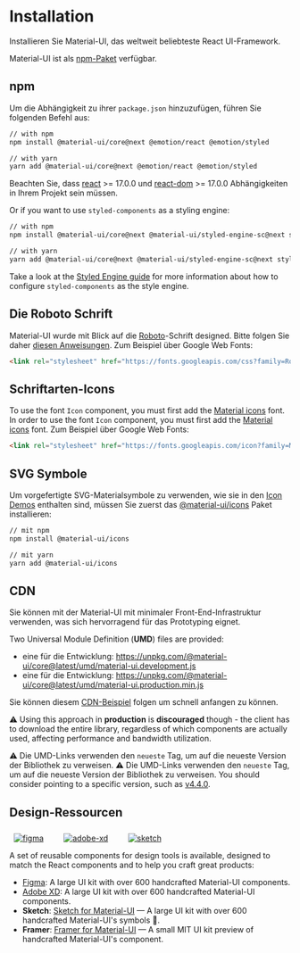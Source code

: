 # Installation

<p class="description">Installieren Sie Material-UI, das weltweit beliebteste React UI-Framework.</p>

Material-UI ist als [npm-Paket](https://www.npmjs.com/package/@material-ui/core) verfügbar.

## npm

Um die Abhängigkeit zu ihrer `package.json` hinzuzufügen, führen Sie folgenden Befehl aus:

```sh
// with npm
npm install @material-ui/core@next @emotion/react @emotion/styled

// with yarn
yarn add @material-ui/core@next @emotion/react @emotion/styled
```

<!-- #react-peer-version -->

Beachten Sie, dass [react](https://www.npmjs.com/package/react) >= 17.0.0 und [react-dom](https://www.npmjs.com/package/react-dom) >= 17.0.0 Abhängigkeiten in Ihrem Projekt sein müssen.

Or if you want to use `styled-components` as a styling engine:

```sh
// with npm
npm install @material-ui/core@next @material-ui/styled-engine-sc@next styled-components

// with yarn
yarn add @material-ui/core@next @material-ui/styled-engine-sc@next styled-components
```

Take a look at the [Styled Engine guide](/guides/styled-engine/) for more information about how to configure `styled-components` as the style engine.

## Die Roboto Schrift

Material-UI wurde mit Blick auf die [Roboto](https://fonts.google.com/specimen/Roboto)-Schrift designed. Bitte folgen Sie daher [diesen Anweisungen](/components/typography/#general). Zum Beispiel über Google Web Fonts:

```html
<link rel="stylesheet" href="https://fonts.googleapis.com/css?family=Roboto:300,400,500,700&display=swap" />
```

## Schriftarten-Icons

To use the font `Icon` component, you must first add the [Material icons](https://fonts.google.com/icons) font. In order to use the font `Icon` component, you must first add the [Material icons](https://material.io/tools/icons/) font. Zum Beispiel über Google Web Fonts:

```html
<link rel="stylesheet" href="https://fonts.googleapis.com/icon?family=Material+Icons" />
```

## SVG Symbole

Um vorgefertigte SVG-Materialsymbole zu verwenden, wie sie in den [Icon Demos](/components/icons/) enthalten sind, müssen Sie zuerst das [@material-ui/icons](https://www.npmjs.com/package/@material-ui/icons) Paket installieren:

<!-- #default-branch-switch -->

```sh
// mit npm
npm install @material-ui/icons

// mit yarn
yarn add @material-ui/icons
```

## CDN

Sie können mit der Material-UI mit minimaler Front-End-Infrastruktur verwenden, was sich hervorragend für das Prototyping eignet.

Two Universal Module Definition (**UMD**) files are provided:

- eine für die Entwicklung: https://unpkg.com/@material-ui/core@latest/umd/material-ui.development.js
- eine für die Entwicklung: https://unpkg.com/@material-ui/core@latest/umd/material-ui.production.min.js

Sie können diesem [CDN-Beispiel](https://github.com/mui-org/material-ui/tree/master/examples/cdn) folgen um schnell anfangen zu können.

⚠️ Using this approach in **production** is **discouraged** though - the client has to download the entire library, regardless of which components are actually used, affecting performance and bandwidth utilization.

⚠️ Die UMD-Links verwenden den `neueste` Tag, um auf die neueste Version der Bibliothek zu verweisen. ⚠️ Die UMD-Links verwenden den `neueste` Tag, um auf die neueste Version der Bibliothek zu verweisen. You should consider pointing to a specific version, such as [v4.4.0](https://unpkg.com/@material-ui/core@4.4.0/umd/material-ui.development.js).

## Design-Ressourcen

<a href="https://material-ui.com/store/items/figma-react/?utm_source=docs&utm_medium=referral&utm_campaign=installation-figma" style="margin-left: 8px; margin-top: 8px; display: inline-block;"><img src="/static/images/download-figma.svg" alt="figma" /></a>
<a href="https://material-ui.com/store/items/adobe-xd-react/?utm_source=docs&utm_medium=referral&utm_campaign=installation-adobe-xd" style="margin-left: 32px; margin-top: 8px; display: inline-block;"><img src="/static/images/download-adobe-xd.svg" alt="adobe-xd" /></a>
<a href="https://material-ui.com/store/items/sketch-react/?utm_source=docs&utm_medium=referral&utm_campaign=installation-sketch" style="margin-left: 32px; margin-top: 8px; display: inline-block;"><img src="/static/images/download-sketch.svg" alt="sketch" /></a>

A set of reusable components for design tools is available, designed to match the React components and to help you craft great products:

- [Figma](https://material-ui.com/store/items/figma-react/?utm_source=docs&utm_medium=referral&utm_campaign=installation-figma): A large UI kit with over 600 handcrafted Material-UI components.
- [Adobe XD](https://material-ui.com/store/items/adobe-xd-react/?utm_source=docs&utm_medium=referral&utm_campaign=installation-adobe-xd): A large UI kit with over 600 handcrafted Material-UI components.
- **Sketch**: [Sketch for Material-UI](https://material-ui.com/store/items/sketch-react/?utm_source=docs&utm_medium=referral&utm_campaign=installation-sketch) — A large UI kit with over 600 handcrafted Material-UI's symbols 💎.
- **Framer**: [Framer for Material-UI](https://packages.framer.com/package/material-ui/material-ui) — A small MIT UI kit preview of handcrafted Material-UI's component.
